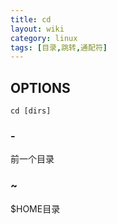 ```yaml
---
title: cd
layout: wiki
category: linux
tags: [目录,跳转,通配符]
---
```


## OPTIONS

```
cd [dirs]
```

### -

前一个目录

### ~

$HOME目录


